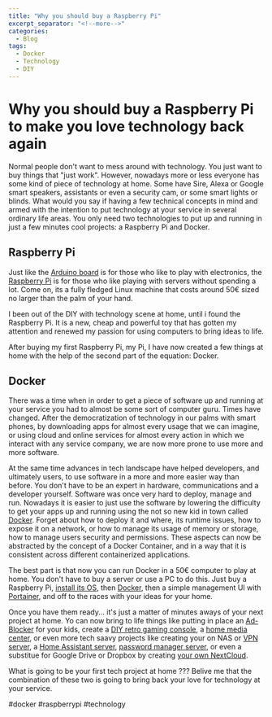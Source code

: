 ```yaml
---
title: "Why you should buy a Raspberry Pi"
excerpt_separator: "<!--more-->"
categories:
  - Blog
tags:
  - Docker
  - Technology
  - DIY
---
```


# Why you should buy a Raspberry Pi to make you love technology back again
Normal people don't want to mess around with technology. You just want to buy things that "just work". However, nowadays more or less everyone has some kind of piece of technology at home. Some have Sire, Alexa or Google smart speakers, assistants or even a security cam, or some smart lights or blinds. What would you say if having a few technical concepts in mind and armed with the intention to put technology at your service in several ordinary life areas. You only need two technologies to put up and running in just a few minutes cool projects: a Raspberry Pi and Docker.

<!--more-->

## Raspberry Pi
Just like the [Arduino board](https://www.arduino.cc) is for those who like to play with electronics, the [Raspberry Pi](https://www.raspberrypi.com) is for those who like playing with servers without spending a lot. Come on, its a fully fledged Linux machine that costs around 50€ sized no larger than the palm of your hand.

I been out of the DIY with technology scene at home, until i found the Raspberry Pi. It is a new, cheap and powerful toy that has gotten my attention and renewed my passion for using computers to bring ideas to life.

After buying my first Raspberry Pi, my Pi, I have now created a few things at home with the help of the second part of the equation: Docker.


## Docker
There was a time when in order to get a piece of software up and running at your service you had to almost be some sort of computer guru. Times have changed. After the democratization of technology in our palms with smart phones, by downloading apps for almost every usage that we can imagine, or using cloud and online services for almost every action in which we interact with any service company, we are now more prone to use more and more software.

At the same time advances in tech landscape have helped developers, and ultimately users, to use software in a more and more easier way than before. You don't have to be an expert in hardware, communications and a developer yourself. Software was once very hard to deploy, manage and run. Nowadays it is easier to just use the software by lowering the difficulty to get your apps up and running using the not so new kid in town called [Docker](https://www.docker.com). Forget about how to deploy it and where, its runtime issues, how to expose it on a network, or how to manage its usage of memory or storage, how to manage users security and permissions. These aspects can now be abstracted by the concept of a Docker Container, and in a way that it is consistent across different containerized applications. 

The best part is that now you can run Docker in a 50€ computer to play at home. You don't have to buy a server or use a PC to do this. Just buy a Raspberry Pi, [install its OS](https://dev.to/elalemanyo/how-to-install-docker-and-docker-compose-on-raspberry-pi-1mo), then [Docker](https://dev.to/elalemanyo/how-to-install-docker-and-docker-compose-on-raspberry-pi-1mo), then a simple management UI with [Portainer](https://www.portainer.io), and off to the races with your ideas for your home. 

Once you have them ready... it's just a matter of minutes aways of your next project at home. Yo can now bring to life things like putting in place an [Ad-Blocker](https://www.addictedtotech.net/how-to-install-pihole-docker-on-a-raspberry-pi/) for your kids, create a [DIY retro gaming console](https://www.circuitbasics.com/building-a-retro-gaming-console-with-raspberry-pi/), a [home media center](Docker (software)), or even more tech saavy projects like creating your on NAS or [VPN server](https://www.gmprazzoli.it/2020/03/30/set-up-a-home-vpn-with-a-raspberrypi-and-docker/), a [Home Assistant server](https://www.wundertech.net/how-to-setup-home-assistant-on-a-raspberry-pi-using-docker/), [password manager server](https://www.wundertech.net/how-to-self-host-bitwarden-on-a-raspberry-pi/), or even a substitue for Google Drive or Dropbox by creating [your own NextCloud](https://www.addictedtotech.net/installing-nextcloud-on-raspberry-pi-4/). 



What is going to be your first tech project at home ??? Belive me that the combination of these two is going to bring back your love for technology at your service.


#docker #raspberrypi #technology